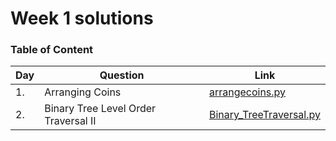 <h1> Week 1 solutions </h1>

<h3> Table of Content </h3>

| Day| Question | Link |
| --------------- | --------------- | --------------- | 
| 1. | Arranging Coins | [arrangecoins.py](./arrangecoins.py) |
| 2. | Binary Tree Level Order Traversal II | [Binary_TreeTraversal.py](./Binary_TreeTraversal.py) |